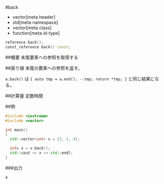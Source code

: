 #back
* vector[meta header]
* std[meta namespace]
* vector[meta class]
* function[meta id-type]

```cpp
reference back();
const_reference back() const;
```

##概要
末尾要素への参照を取得する


##戻り値
末尾の要素への参照を返す。

`a.back()` は `{ auto tmp = a.end(); --tmp; return *tmp; }` と同じ結果になる。


##計算量
定数時間


##例
```cpp
#include <iostream>
#include <vector>

int main()
{
  std::vector<int> v = {3, 1, 4};

  int& x = v.back();
  std::cout << x << std::endl;
}
```

###出力
```
4
```

